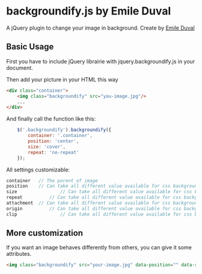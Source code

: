 # backgroundify.js by Emile Duval

A jQuery plugin to change your image in background.
Create by [Emile Duval](http://www.emileduval.be)

## Basic Usage
First you have to include jQuery librairie with jquery.backgroundify.js in your document.


Then add your picture in your HTML this way
````html
<div class="container">
	<img class="backgroundify" src="you-image.jpg"/>
	...
</div>
````

And finally call the function like this:
````javascript
	$('.backgroundify').backgroundify({
		container: '.container',
		position: 'center',
		size: 'cover',
		repeat: 'no-repeat'
	});
````

All settings customizable:
````javascript
container 	// The parent of image
position  	// Can take all different value available for css background-position property (default value: center);
size				// Can take all different value available for css background-size property (default value: cover);
repeat			// Can take all different value available for css background-repeat property (default value: no-repeat);
attachment	// Can take all different value available for css background-attachment property (default value: fixed);
origin			// Can take all different value available for css background-origin property (default value: padding-box);
clip				// Can take all different value available for css background-clip property (default value: padding-box);
````

## More customization

If you want an image behaves differently from others, you can give it some attributes.

````html
<img class="backgroundify" src="your-image.jpg" data-position="" data-size="" data-repeat="" data-attachment="" data-origin="" data-clip="" />
````